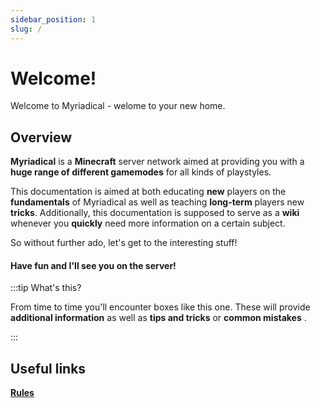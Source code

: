 ```yaml
---
sidebar_position: 1
slug: /
---
```


# Welcome!
Welcome to Myriadical - welome to your new home.

## Overview
**Myriadical** is a **Minecraft** server network aimed at providing you with a **huge range of different gamemodes** for all kinds of playstyles.

This documentation is aimed at both educating **new** players on the **fundamentals** of Myriadical as well as teaching **long-term** players new **tricks**. Additionally, this documentation is supposed to serve as a **wiki** whenever you **quickly** need more information on a certain subject.

So without further ado, let's get to the interesting stuff!

#### Have fun and I'll see you on the server!

:::tip What's this?

From time to time you'll encounter boxes like this one. These will provide **additional information** as well as **tips and tricks** or **common mistakes** .

:::

## Useful links

**[Rules](/category/rules)**